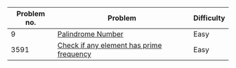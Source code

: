 | Problem no. | Problem | Difficulty |
|-------------|---------|------------|
| 9 | [Palindrome Number](https://leetcode.com/problems/palindrome-number/description/) | Easy |
| 3591        | [Check if any element has prime frequency ](https://leetcode.com/problems/check-if-any-element-has-prime-frequency/solutions/7043214/3591-check-if-any-element-has-prime-freq-wjdm) | Easy |

